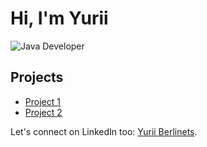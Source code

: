# Hi, I'm Yurii

![Java Developer](./images/dinoGif.gif)

## Projects

- [Project 1](https://github.com/YuBerlinets/Railway_infrastructure)
- [Project 2](https://github.com/YuBerlinets/Pacman)

Let's connect on LinkedIn too: [Yurii Berlinets](https://www.linkedin.com/in/yuriiberlinets/).
